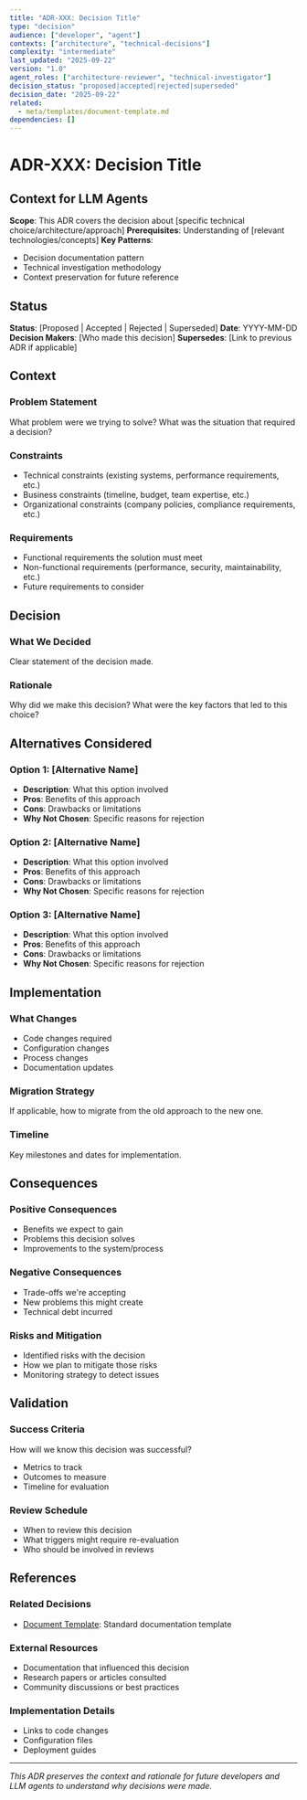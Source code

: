 ```yaml
---
title: "ADR-XXX: Decision Title"
type: "decision"
audience: ["developer", "agent"]
contexts: ["architecture", "technical-decisions"]
complexity: "intermediate"
last_updated: "2025-09-22"
version: "1.0"
agent_roles: ["architecture-reviewer", "technical-investigator"]
decision_status: "proposed|accepted|rejected|superseded"
decision_date: "2025-09-22"
related:
  - meta/templates/document-template.md
dependencies: []
---
```


# ADR-XXX: Decision Title

## Context for LLM Agents

**Scope**: This ADR covers the decision about [specific technical choice/architecture/approach]
**Prerequisites**: Understanding of [relevant technologies/concepts]
**Key Patterns**:
- Decision documentation pattern
- Technical investigation methodology
- Context preservation for future reference

## Status

**Status**: [Proposed | Accepted | Rejected | Superseded]
**Date**: YYYY-MM-DD
**Decision Makers**: [Who made this decision]
**Supersedes**: [Link to previous ADR if applicable]

## Context

### Problem Statement
What problem were we trying to solve? What was the situation that required a decision?

### Constraints
- Technical constraints (existing systems, performance requirements, etc.)
- Business constraints (timeline, budget, team expertise, etc.)
- Organizational constraints (company policies, compliance requirements, etc.)

### Requirements
- Functional requirements the solution must meet
- Non-functional requirements (performance, security, maintainability, etc.)
- Future requirements to consider

## Decision

### What We Decided
Clear statement of the decision made.

### Rationale
Why did we make this decision? What were the key factors that led to this choice?

## Alternatives Considered

### Option 1: [Alternative Name]
- **Description**: What this option involved
- **Pros**: Benefits of this approach
- **Cons**: Drawbacks or limitations
- **Why Not Chosen**: Specific reasons for rejection

### Option 2: [Alternative Name]
- **Description**: What this option involved
- **Pros**: Benefits of this approach
- **Cons**: Drawbacks or limitations
- **Why Not Chosen**: Specific reasons for rejection

### Option 3: [Alternative Name]
- **Description**: What this option involved
- **Pros**: Benefits of this approach
- **Cons**: Drawbacks or limitations
- **Why Not Chosen**: Specific reasons for rejection

## Implementation

### What Changes
- Code changes required
- Configuration changes
- Process changes
- Documentation updates

### Migration Strategy
If applicable, how to migrate from the old approach to the new one.

### Timeline
Key milestones and dates for implementation.

## Consequences

### Positive Consequences
- Benefits we expect to gain
- Problems this decision solves
- Improvements to the system/process

### Negative Consequences
- Trade-offs we're accepting
- New problems this might create
- Technical debt incurred

### Risks and Mitigation
- Identified risks with the decision
- How we plan to mitigate those risks
- Monitoring strategy to detect issues

## Validation

### Success Criteria
How will we know this decision was successful?
- Metrics to track
- Outcomes to measure
- Timeline for evaluation

### Review Schedule
- When to review this decision
- What triggers might require re-evaluation
- Who should be involved in reviews

## References

### Related Decisions
- [Document Template](./document-template.md): Standard documentation template

### External Resources
- Documentation that influenced this decision
- Research papers or articles consulted
- Community discussions or best practices

### Implementation Details
- Links to code changes
- Configuration files
- Deployment guides

---

*This ADR preserves the context and rationale for future developers and LLM agents to understand why decisions were made.*